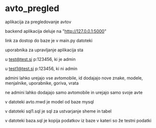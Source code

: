 # avto_pregled

aplikacija za pregledovanje avtov

backend aplikacija deluje na "http://127.0.0.1:5000"

link za dostop do baze je v main.py datoteki

uporabnika za upravljanje aplikacija sta 

u test@test.si p:123456, ki je admin

u test1@test.si p:123456, ki ni admin

admini lahko urejajo vse avtomobile, id dodajajo nove znake, modele, menjalnike, uporabnike, goriva, vrata

ne admini lahko dodajajo samo avtomobile in urejajo samo svoje avte

v datoteki avto.mwd je model od baze mysql

v datoteki sql1.sql je sql za ustvarjanje sheme in tabel

v datoteki baza.sql je kopija podatkov iz baze v kateri so že testni podatki